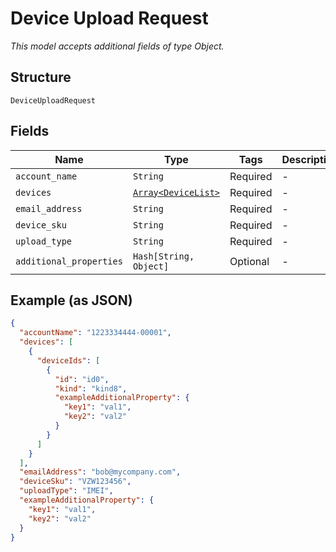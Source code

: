 
# Device Upload Request

*This model accepts additional fields of type Object.*

## Structure

`DeviceUploadRequest`

## Fields

| Name | Type | Tags | Description |
|  --- | --- | --- | --- |
| `account_name` | `String` | Required | - |
| `devices` | [`Array<DeviceList>`](../../doc/models/device-list.md) | Required | - |
| `email_address` | `String` | Required | - |
| `device_sku` | `String` | Required | - |
| `upload_type` | `String` | Required | - |
| `additional_properties` | `Hash[String, Object]` | Optional | - |

## Example (as JSON)

```json
{
  "accountName": "1223334444-00001",
  "devices": [
    {
      "deviceIds": [
        {
          "id": "id0",
          "kind": "kind8",
          "exampleAdditionalProperty": {
            "key1": "val1",
            "key2": "val2"
          }
        }
      ]
    }
  ],
  "emailAddress": "bob@mycompany.com",
  "deviceSku": "VZW123456",
  "uploadType": "IMEI",
  "exampleAdditionalProperty": {
    "key1": "val1",
    "key2": "val2"
  }
}
```

